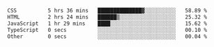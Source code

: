 
<!--START_SECTION:waka-->

```txt
CSS          5 hrs 36 mins   ██████████████▓░░░░░░░░░░   58.89 %
HTML         2 hrs 24 mins   ██████▒░░░░░░░░░░░░░░░░░░   25.32 %
JavaScript   1 hr 29 mins    ████░░░░░░░░░░░░░░░░░░░░░   15.62 %
TypeScript   0 secs          ░░░░░░░░░░░░░░░░░░░░░░░░░   00.10 %
Other        0 secs          ░░░░░░░░░░░░░░░░░░░░░░░░░   00.04 %
```

<!--END_SECTION:waka-->
